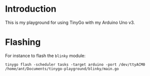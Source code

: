 # Introduction

This is my playground for using TinyGo with my Arduino Uno v3.

# Flashing

For instance to flash the `blinky` module:

`tinygo flash -scheduler tasks -target arduino -port /dev/ttyACM0 /home/ant/Documents/tinygo-playground/blinky/main.go`
